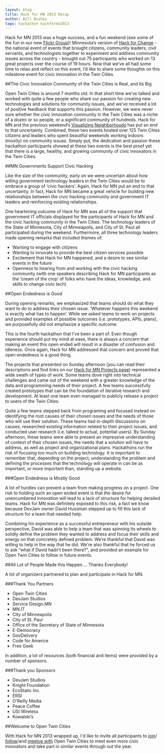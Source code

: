 ```yaml
---
layout: blog 
title: Hack for MN 2013 Recap
author: Bill Bushey
tags: hackathon hackformn2013
---
```


Hack for MN 2013 was a huge success, and a fun weekend (see some of the fun in
our new [Flickr Group](http://www.flickr.com/search/groups/?m=pool&w=2264766%40N22&q=hackformn))!
Minnesota’s version of [Hack for Change](http://hackforchange.org/) - the
national event of events that brought citizens, community leaders, civil
servants, and technologists together to experiment and address community issues
across the country - brought out 75 participants who worked on 13 great
projects over the course of 19 hours. Now that we’ve all had some time to relax
and reflect on this event, I’d like to share some thoughts on this milestone
event for civic innovation in the Twin Cities.

##The Civic Innovation Community of the Twin Cities is Real, and Its Big

Open Twin Cities is around 7 months old. In that short time we’ve talked and
worked with quite a few people who share our passion for creating new
technologies and solutions for community issues, and we’ve received a lot of
positive feedback that supports this passion. However, we were never sure
whether the civic innovation community in the Twin Cities was a niche of a
dozen or so people, or a significant community of hundreds. Hack for MN and the
previous weekend’s [Visualizing Neighborhoods](http://www.cura.umn.edu/visualizingneighborhoods)
has put an end to that uncertainty. Combined, these two events hosted over 125
Twin Cities citizens and leaders who spent beautiful weekends working indoors
(mostly) on community issues. Simply put, the dedication and passion these
hackathon participants showed at these two events is the best proof yet that
there is a large, healthy, and growing community of civic innovators in the
Twin Cities.

##MN Governments Support Civic Hacking

Like the size of the community, early on we were uncertain about how willing
government technology leaders in the Twin Cities would be to embrace a group of
‘civic hackers’. Again, Hack for MN put an end to that uncertainty. In fact,
Hack for MN became a great vehicle for building new relationships between the
civic hacking community and government IT leaders and reinforcing existing
relationships.

One heartening outcome of Hack for MN was all of the support that government IT
officials displayed for the participants of Hack for MN and the civic hacking
community in the Twin Cities. The technology leaders of the State of Minnesota,
City of Minneapolis, and City of St. Paul all participated during the weekend.
Furthermore, all three technology leaders made opening remarks that included
themes of:

* Wanting to engage with citizens
* Wanting to innovate to provide the best citizen services possible
* Excitement that Hack for MN happened, and a desire to see similar events in
  the future
* Openness to hearing from and working with the civic hacking community (with
  one speakers describing Hack for MN participants as the ‘cream of the crop’
  of folks who have the ideas, knowledge, and skills to change civic tech)

##Open Endedness is Good

During opening remarks, we emphasized that teams should do what they want to do
to address their chosen issue. ‘Whatever happens this weekend is exactly what
has to happen’. While we asked teams to work on projects and provided examples
of possible outcomes (i.e. prototypes, APIs, plans), we purposefully did not
emphasize a specific outcome.

This is the fourth hackathon that I’ve been a part of. Even though experience
should put my mind at ease, there is always a concern that making an event this
open ended will result in a disaster of confusion and idleness. Once again,
Hack for MN addressed that concern and proved that open endedness is a good
thing.

The projects that presented on Sunday afternoon (you can read their
descriptions and find links on our
[Hack for MN Projects page](/2013/06/14/hack-for-mn-2013-projects/))
represented a wide swath of types of work. Some teams dove right into technical
challenges and came out of the weekend with a greater knowledge of the data and
programming needs of their project. A few teams successfully created prototypes
that can be the foundation of iterative research and development. At least one
team even managed to publicly release a project to users of the Twin Cities.

Quite a few teams stepped back from programing and focused instead on
identifying the root causes of their chosen issues and the needs of those who
will use their solution. These teams had in-depth discussions on causes,
researched existing information related to their project issues, and conducted
user research (i.e. talked to actual, potential users). By Sunday afternoon,
these teams were able to present an impressive understanding of context of
their chosen issues, the needs that a solution will have to address, as well
as project and organizational plans. Hackathons run the risk of focusing too
much on building technology. It is important to remember that, depending on the
project, understanding the problem and defining the processes that the
technology will operate in can be as important, or more important than,
standing up a website.

###Open Endedness is Mostly Good

A lot of hurdles can prevent a team from making progress on a project. One risk
to holding such an open ended event is that the desire for unencumbered
innovation will lead to a lack of structure for helping derailed teams. Hack
for MN was definitely exposed to this risk, a fact we know because DevJam owner
David Hussman stepped up to fill this lack of structure for a team that needed
help.

Combining his experience as a successful entrepreneur with his outside
perspective, David was able to help a team that was spinning its wheels to
solidly define the problem they wanted to address and focus their skills and
energy on that concretely defined problem. We’re thankful that David was
willing to help in the way that he did. We're also thankful that he forced us
to ask “what if David hadn’t been there?", and provided an example for Open
Twin Cities to follow in future events.

##All Lot of People Made this Happen … Thanks Everybody!

A lot of organizers partnered to plan and participate in Hack for MN.

###Thank You Partners

- Open Twin Cities
- DevJam Studios
- Service Design.MN
- MN.IT
- City of Minneapolis
- City of St. Paul
- Office of the Secretary of State of Minnesota
- E-Democracy
- GovDelivery
- Code for Americe
- Free Geek

In addition, a lot of resources (both financial and items) were provided by a
number of sponsors.

###Thank you Sponsors

- DevJam Studios
- Knight Foundation
- EcoStatic Inc.
- ERSI
- O’Reilly Media
- Peace Coffee
- USI Wireless
- Kowalski’s

##Welcome to Open Twin Cities

With Hack for MN 2013 wrapped up, I'd like to invite all participants to
[join](https://groups.google.com/forum/#!forum/twin-cities-brigade)/
[follow](https://twitter.com/OpenTwinCities)/and
[meetup with](http://www.meetup.com/cfabrigade/Twin-Cities/) Open Twin Cities
to meet even more civic innovators and take part in similar events through out
the year.
